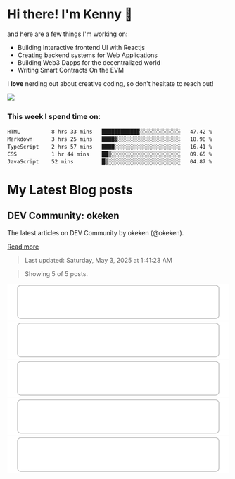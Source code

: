 # Hi there! I'm Kenny :cowboy_hat_face:

and here are a few things I'm working on:

- Building Interactive frontend UI with Reactjs
- Creating backend systems for Web Applications
- Building Web3 Dapps for the decentralized world
- Writing Smart Contracts On the EVM

I **love** nerding out about creative coding, so don't hesitate to reach out!

<img height="180em" src="https://github-readme-stats.vercel.app/api?username=okeken&show_icons=true&hide_border=true&&count_private=true&include_all_commits=true" />

### This week I spend time on:

<!--START_SECTION:waka-->

```txt
HTML          8 hrs 33 mins   ████████████░░░░░░░░░░░░░   47.42 %
Markdown      3 hrs 25 mins   ████▓░░░░░░░░░░░░░░░░░░░░   18.98 %
TypeScript    2 hrs 57 mins   ████░░░░░░░░░░░░░░░░░░░░░   16.41 %
CSS           1 hr 44 mins    ██▒░░░░░░░░░░░░░░░░░░░░░░   09.65 %
JavaScript    52 mins         █▒░░░░░░░░░░░░░░░░░░░░░░░   04.87 %
```

<!--END_SECTION:waka-->


# My Latest Blog posts

<!-- blog-post-list:start -->
## DEV Community\: okeken

The latest articles on DEV Community by okeken \(@okeken\).

[Read more](https://dev.to/okeken)
> Last updated: Saturday, May 3, 2025 at 1:41:23 AM

> Showing 5 of 5 posts.

[![Regex for Developers: From Zero to Confident with a Real-Time Tester](https://raw.githubusercontent.com/okeken/okeken/main/blog-post-list-output/DEV_Community__okeken/Regex_for_Developers__From_Zero_to_Confident_with_a_Real-Time_Tester.svg)](https://dev.to/okeken/regex-for-developers-from-zero-to-confident-with-a-real-time-tester-2j6h)
[![Javascript to know for Reactjs](https://raw.githubusercontent.com/okeken/okeken/main/blog-post-list-output/DEV_Community__okeken/Javascript_to_know_for_Reactjs.svg)](https://dev.to/okeken/javascript-to-know-for-reactjs-5e34)
[![How to create an admin panel in React JS - Part 2](https://raw.githubusercontent.com/okeken/okeken/main/blog-post-list-output/DEV_Community__okeken/How_to_create_an_admin_panel_in_React_JS_-_Part_2.svg)](https://dev.to/okeken/how-to-create-an-admin-panel-in-react-js-part-2-3j9)
[![How to create an admin panel in React JS- Part 1](https://raw.githubusercontent.com/okeken/okeken/main/blog-post-list-output/DEV_Community__okeken/How_to_create_an_admin_panel_in_React_JS-_Part_1.svg)](https://dev.to/okeken/how-to-create-an-admin-panel-in-react-js-26d6)
[![Getting Started With Reactjs - For Complete Newbie](https://raw.githubusercontent.com/okeken/okeken/main/blog-post-list-output/DEV_Community__okeken/Getting_Started_With_Reactjs_-_For_Complete_Newbie.svg)](https://dev.to/okeken/getting-started-with-reactjs-for-complete-newbie-4dl4)


<!-- blog-post-list:end -->
